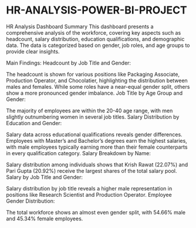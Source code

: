 # HR-ANALYSIS-POWER-BI-PROJECT

HR Analysis Dashboard Summary
This dashboard presents a comprehensive analysis of the workforce, covering key aspects such as headcount, salary distribution, education qualifications, and demographic data. The data is categorized based on gender, job roles, and age groups to provide clear insights.

Main Findings:
Headcount by Job Title and Gender:

The headcount is shown for various positions like Packaging Associate, Production Operator, and Chocolatier, highlighting the distribution between males and females. While some roles have a near-equal gender split, others show a more pronounced gender imbalance.
Job Title by Age Group and Gender:

The majority of employees are within the 20-40 age range, with men slightly outnumbering women in several job titles.
Salary Distribution by Education and Gender:

Salary data across educational qualifications reveals gender differences. Employees with Master’s and Bachelor’s degrees earn the highest salaries, with male employees typically earning more than their female counterparts in every qualification category.
Salary Breakdown by Name:

Salary distribution among individuals shows that Krish Rawat (22.07%) and Pari Gupta (20.92%) receive the largest shares of the total salary pool.
Salary by Job Title and Gender:

Salary distribution by job title reveals a higher male representation in positions like Research Scientist and Production Operator.
Employee Gender Distribution:

The total workforce shows an almost even gender split, with 54.66% male and 45.34% female employees.
